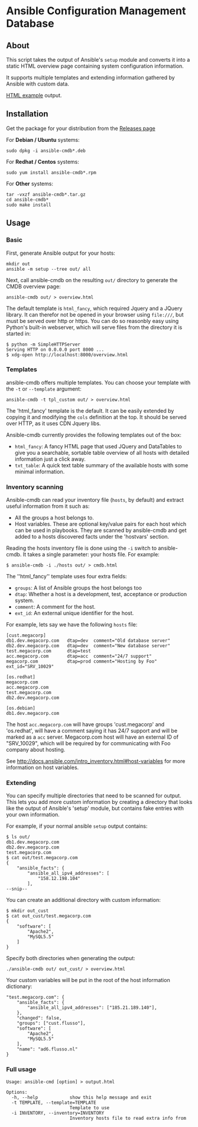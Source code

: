 Ansible Configuration Management Database
=========================================

About
-----

This script takes the output of Ansible's `setup` module and converts it into a
static HTML overview page containing system configuration information.

It supports multiple templates and extending information gathered by Ansible
with custom data.

[HTML example](https://rawgit.com/fboender/ansible-cmdb/master/example/html_fancy.html) output.

Installation
------------

Get the package for your distribution from the [Releases page](https://github.com/fboender/ansible-cmdb/releases)

For **Debian / Ubuntu** systems:

    sudo dpkg -i ansible-cmdb*.deb

For **Redhat / Centos** systems:

    sudo yum install ansible-cmdb*.rpm

For **Other** systems:

    tar -vxzf ansible-cmdb*.tar.gz
    cd ansible-cmdb*
    sudo make install

Usage
-----

### Basic

First, generate Ansible output for your hosts:

	mkdir out
	ansible -m setup --tree out/ all

Next, call ansible-cmdb on the resulting `out/` directory to generate the CMDB
overview page:

	ansible-cmdb out/ > overview.html

The default template is `html_fancy`, which required Jquery and a JQuery
library. It can therefor not be opened in your browser using `file:///`, but
must be served over http or https. You can do so reasonbly easy using Python's
built-in webserver, which will serve files  from the directory it is started
in:

    $ python -m SimpleHTTPServer 
    Serving HTTP on 0.0.0.0 port 8000 ...
    $ xdg-open http://localhost:8000/overview.html

### Templates

ansible-cmdb offers multiple templates. You can choose your template with the
`-t` or `--template` argument:

	ansible-cmdb -t tpl_custom out/ > overview.html

The 'html_fancy' template is the default. It can be easily extended by copying
it and modifying the `cols` definition at the top. It should be served over
HTTP, as it uses CDN Jquery libs.

Ansible-cmdb currently provides the following templates out of the box:

* `html_fancy`: A fancy HTML page that used JQuery and DataTables to give you a
  searchable, sortable table overview of all hosts with detailed information
  just a click away.
* `txt_table`: A quick text table summary of the available hosts with some
  minimal information.

### Inventory scanning

Ansible-cmdb can read your inventory file (`hosts`, by default) and extract
useful information from it such as:

- All the groups a host belongs to.
- Host variables. These are optional key/value pairs for each host which can be
  used in playbooks. They are scanned by ansible-cmdb and get added to a hosts
  discovered facts under the 'hostvars' section.


Reading the hosts inventory file is done using the `-i` switch to ansible-cmdb.
It takes a single parameter: your hosts file. For example:

    $ ansible-cmdb -i ./hosts out/ > cmdb.html

The ''html_fancy'' template uses four extra fields:

- `groups`: A list of Ansible groups the host belongs too
- `dtap`: Whether a host is a development, test, acceptance or production system.
- `comment`: A comment for the host.
- `ext_id`: An external unique identifier for the host.

For example, lets say we have the following `hosts` file:

	[cust.megacorp]
	db1.dev.megacorp.com   dtap=dev  comment="Old database server"
	db2.dev.megacorp.com   dtap=dev  comment="New database server"
	test.megacorp.com      dtap=test 
	acc.megacorp.com       dtap=acc  comment="24/7 support"
	megacorp.com           dtap=prod comment="Hosting by Foo" ext_id="SRV_10029"
	
	[os.redhat]
	megacorp.com
	acc.megacorp.com
	test.megacorp.com
	db2.dev.megacorp.com
	
	[os.debian]
	db1.dev.megacorp.com

The host `acc.megacorp.com` will have groups 'cust.megacorp' and 'os.redhat',
will have a comment saying it has 24/7 support and will be marked as a `acc`
server. Megacorp.com host will have an external ID of "SRV_10029", which will
be required by for communicating with Foo company about hosting.

See http://docs.ansible.com/intro_inventory.html#host-variables for more
information on host variables.

### Extending

You can specify multiple directories that need to be scanned for output. This
lets you add more custom information by creating a directory that looks like
the output of Ansible's 'setup' module, but contains fake entries with your own
information.

For example, if your normal ansible `setup` output contains:

    $ ls out/
	db1.dev.megacorp.com
	db2.dev.megacorp.com
	test.megacorp.com
    $ cat out/test.megacorp.com
    {
        "ansible_facts": {
            "ansible_all_ipv4_addresses": [
                "158.12.198.104"
            ], 
    --snip--

You can create an additional directory with custom information:

    $ mkdir out_cust
    $ cat out_cust/test.megacorp.com
    {
        "software": [
            "Apache2",
            "MySQL5.5"
        ]
    }

Specify both directories when generating the output:

	./ansible-cmdb out/ out_cust/ > overview.html

Your custom variables will be put in the root of the host information dictionary:

    "test.megacorp.com": {
        "ansible_facts": {
            "ansible_all_ipv4_addresses": ["185.21.189.140"],
        },
        "changed": false,
        "groups": ["cust.flusso"],
        "software": [
            "Apache2",
            "MySQL5.5"
        ],
        "name": "ad6.flusso.nl"
    }


### Full usage

	Usage: ansible-cmd [option] > output.html
	
	Options:
	  -h, --help            show this help message and exit
	  -t TEMPLATE, --template=TEMPLATE
	                        Template to use
	  -i INVENTORY, --inventory=INVENTORY
	                        Inventory hosts file to read extra info from
